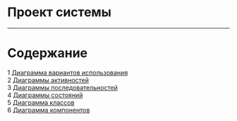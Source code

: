# Проект системы
---

# Содержание
1 [Диаграмма вариантов использования](UseCase/EventFlows.md)  
2 [Диаграммы активностей](Activity/Activity.md)  
3 [Диаграммы последовательностей](Sequence/Sequence.md)  
4 [Диаграммы состояний](State/State.md)  
5 [Диаграмма классов](ClassDiagram/Class.md)  
6 [Диаграмма компонентов](Component/Component.md)    

